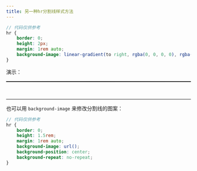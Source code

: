 ```yaml
---
title: 另一种hr分割线样式方法
---
```


```scss
// 代码仅供参考
hr {
    border: 0;
    height: 2px;
    margin: 1rem auto;
    background-image: linear-gradient(to right, rgba(0, 0, 0, 0), rgba(0, 0, 0, 0.75), rgba(0, 0, 0, 0));
}
```

演示：

<hr style="border: 0;height: 2px;margin: 1rem auto;background-image: linear-gradient(to right, rgba(0, 0, 0, 0), rgba(0, 0, 0, 0.75), rgba(0, 0, 0, 0));">

​    

------

也可以用 `background-image` 来修改分割线的图案：

```scss
// 代码仅供参考
hr {
    border: 0;
    height: 1.5rem;
    margin: 1rem auto;
    background-image: url();
    background-position: center;
    background-repeat: no-repeat;
}
```

